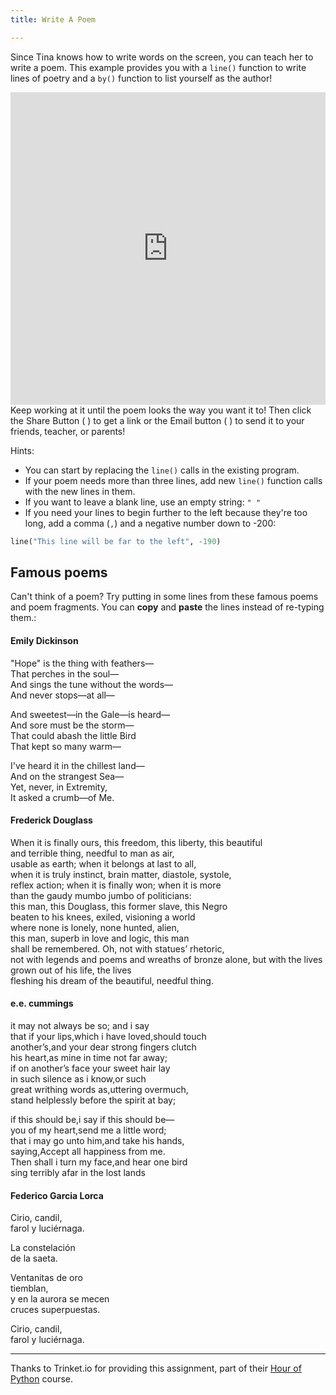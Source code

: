 ```yaml
---
title: Write A Poem

---
```



Since Tina knows how to write words on the screen, you can teach her to write a poem.  This example provides you with a `line()` function to write lines of poetry and a `by()` function to list yourself as the author!

<iframe width="100%" height="500" src="https://trinket.io/tools/1.0/jekyll/embed/python#code=import%20turtle%0Atina%20%3D%20turtle.Turtle%28%29%0Atina.shape%28%27turtle%27%29%0Atina.penup%28%29%0A%0Adef%20line%28words%2C%20horiz_pos%20%3D%20-50%29%3A%0A%20%20%20%20x%2Cy%20%3D%20tina.pos%28%29%0A%20%20%20%20tina.goto%28max%28horiz_pos%2C%20-190%29%2C%20y%29%0A%20%20%20%20tina.write%28words%29%0A%20%20%20%20x%2Cy%20%3D%20tina.pos%28%29%0A%20%20%20%20tina.goto%28x%2C%20y%20-%2025%29%0A%20%20%20%20%0Adef%20by%28author%29%3A%0A%20%20%20%20x%2Cy%20%3D%20tina.pos%28%29%0A%20%20%20%20tina.goto%28x%20%2B%2070%2C%20max%28%20-190%2C%20y%20-30%29%29%0A%20%20%20%20tina.write%28author%29%0A%20%20%20%20x%2Cy%20%3D%20tina.pos%28%29%0A%20%20%20%20tina.goto%280%2C%20y%29%0A%20%20%20%20%0Atina.goto%28-50%2C%20190%29%0Aline%28%22Snow%20in%20my%20shoe%22%29%0Aline%28%22Abandoned%22%29%0Aline%28%22Sparrow%27s%20nest%22%29%0Aby%28%22Jack%20Kerouac%22%29" frameborder="0" marginwidth="0" marginheight="0" allowfullscreen></iframe>
Keep working at it until the poem looks the way you want it to!  Then click the Share Button ( <i class="fa fa-share-alt"></i> ) to get a link or the Email button ( <i class="fa fa-envelope-o"></i> ) to send it to your friends, teacher, or parents!
 
Hints:
* You can start by replacing the `line()` calls in the existing program.
* If your poem needs more than three lines, add new `line()` function calls with the new lines in them.
* If you want to leave a blank line, use an empty string: `" "`
* If you need your lines to begin further to the left because they're too long, add a comma (`,`) and a negative number down to -200:

```python
line("This line will be far to the left", -190)
```

## Famous poems

Can't think of a poem?  Try putting in some lines from these famous poems and poem fragments.  You can **copy** and **paste** the lines instead of re-typing them.:

#### Emily Dickinson
"Hope" is the thing with feathers—  
That perches in the soul—  
And sings the tune without the words—  
And never stops—at all—  

And sweetest—in the Gale—is heard—  
And sore must be the storm—  
That could abash the little Bird  
That kept so many warm—  

I've heard it in the chillest land—  
And on the strangest Sea—  
Yet, never, in Extremity,  
It asked a crumb—of Me.   

#### Frederick Douglass
When it is finally ours, this freedom, this liberty, this beautiful  
and terrible thing, needful to man as air,     
usable as earth; when it belongs at last to all,   
when it is truly instinct, brain matter, diastole, systole,   
reflex action; when it is finally won; when it is more   
than the gaudy mumbo jumbo of politicians:   
this man, this Douglass, this former slave, this Negro   
beaten to his knees, exiled, visioning a world   
where none is lonely, none hunted, alien,   
this man, superb in love and logic, this man   
shall be remembered. Oh, not with statues’ rhetoric,   
not with legends and poems and wreaths of bronze alone,
but with the lives grown out of his life, the lives   
fleshing his dream of the beautiful, needful thing.


#### e.e. cummings

it may not always be so; and i say  
that if your lips,which i have loved,should touch  
another’s,and your dear strong fingers clutch  
his heart,as mine in time not far away;  
if on another’s face your sweet hair lay  
in such silence as i know,or such  
great writhing words as,uttering overmuch,  
stand helplessly before the spirit at bay;  

if this should be,i say if this should be—  
you of my heart,send me a little word;  
that i may go unto him,and take his hands,  
saying,Accept all happiness from me.  
Then shall i turn my face,and hear one bird  
sing terribly afar in the lost lands  

#### Federico Garcia Lorca

Cirio, candil,  
farol y luciérnaga.  
  
La constelación   
de la saeta.  
  
Ventanitas de oro   
tiemblan,   
y en la aurora se mecen   
cruces superpuestas.
  
Cirio, candil,   
farol y luciérnaga.  
 


---

Thanks to Trinket.io for providing this assignment, 
part of their [Hour of Python](https://hourofpython.com/a-visual-introduction-to-python/) 
course.
